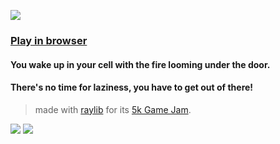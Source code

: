 ![](https://img.itch.zone/aW1nLzc5ODI0NzIuZ2lm/315x250%23c/smGPVh.gif)
### [Play in browser](https://txes.itch.io/jail-fire)
#### You wake up in your cell with the fire looming under the door. 
#### There's no time for laziness, you have to get out of there!
>
>made with [raylib](https://raylib.com/) for its [5k Game Jam](https://itch.io/jam/raylib-5k-gamejam).
>
![](https://img.itch.zone/aW1hZ2UvMTM3MDcyNy83OTgxNzcyLmdpZg==/original/%2BYd6cA.gif)
![](https://img.itch.zone/aW1hZ2UvMTM3MDcyNy83OTgxNjc1LmdpZg==/original/VymgjX.gif)
